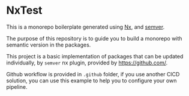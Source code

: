 # NxTest

This is a monorepo boilerplate generated using [Nx](https://nx.dev), and [semver](https://github.com/jscutlery/semver).

The purpose of this repository is to guide you to build a monorepo with semantic version in the packages.

This project is a basic implementation of packages that can be updated individually, by `semver` nx plugin, provided by https://github.com/.

Github workflow is provided in `.github` folder, if you use another CICD solution, you can use this example to help you to configure your own pipeline.
